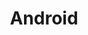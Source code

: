 ---
title: Android
image: https://lh3.googleusercontent.com/NfOSUuHCHrjS7re4pwSrf67_nE__YgnfBxl0ze7fFWPqgVnOSgF1DggZHpMSQBhY7ELjjeTwTjVF7FbJRLovr4GTJpk5fTVMSuDvgQ
hero_image: https://i.pinimg.com/originals/99/23/f4/9923f4fff7907df482c2b02561cd1b5d.jpg
---